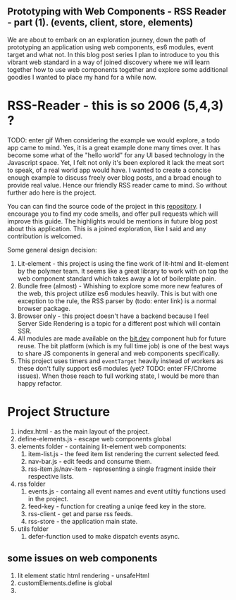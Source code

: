 Prototyping with Web Components - RSS Reader - part (1). (events, client, store, elements)
---------------------------------------------------------------------------------------
We are about to embark on an exploration journey, down the path of prototyping an application using web components, es6 modules, event target and what not. In this blog post series I plan to introduce to you this vibrant web standard in a way of joined discovery where we will learn together how to use web components together and explore some additional goodies I wanted to place my hand for a while now.

RSS-Reader - this is so 2006 (5,4,3) ?
=====================================
TODO: enter gif
When considering the example we would explore, a todo app came to mind. Yes, it is a great example done many times over. It has become some what of the "hello world" for any UI based technology in the Javascript space. Yet, I felt not only it's been explored it lack the meat sort to speak, of a real world app would have. I wanted to create a concise enough example to discuss freely over blog posts, and a broad enough to provide real value. Hence our friendly RSS reader came to mind. So without further ado here is the project.

You can can find the source code of the project in this [repository](https://github.com/qballer/rss-reader). I encourage you to find my code smells, and offer pull requests which will improve this guide. The highlights would be mentions in future blog post about this application. This is a joined exploration, like I said and any contribution is welcomed.

Some general design decision:
1. Lit-element - this project is using the fine work of lit-html and lit-element by the polymer team. It seems like a great library to work with on top the web component standard which takes away a lot of boilerplate pain.
2. Bundle free (almost) - Whishing to explore some more new features of the web, this project utilize es6 modules heavily. This is but with one exception to the rule, the RSS parser by (todo: enter link) is a normal browser package.
3. Browser only - this project doesn't have a backend because I feel Server Side Rendering is a topic for a different post which will contain SSR.
4. All modules are made available on the [bit.dev](https://bit.dev) component hub for future reuse. The bit platform (which is my full time job) is one of the best ways to share JS components in general and web components specifically.
5. This project uses timers and `eventTarget` heavily instead of workers as these don't fully support es6 modules (yet? TODO: enter FF/Chrome issues). When those reach to full working state, I would be more than happy refactor.

Project Structure
==================
1. index.html - as the main layout of the project.
2. define-elements.js - escape web components global
3. elements folder - containing lit-element web components:
   1. item-list.js - the feed item list rendering the current selected feed.
   2. nav-bar.js - edit feeds and consume them.
   3. rss-item.js/nav-item - representing a single fragment inside their respective lists.
4. rss folder
   1. events.js - containg all event names and event utiltiy functions used in the project.
   2. feed-key - function for creating a uniqe feed key in the store.
   3. rss-client - get and parse rss feeds.
   4. rss-store - the application main state.
5. utils folder
   1. defer-function used to make dispatch events async.

some issues on web components
-----------------------------
1. lit element static html rendering - unsafeHtml
2. customElements.define is global
3.


